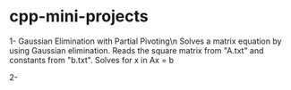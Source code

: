 # cpp-mini-projects
1- Gaussian Elimination with Partial Pivoting\n
Solves a matrix equation by using Gaussian elimination. Reads the square matrix from "A.txt" and constants from "b.txt".
Solves for x in Ax = b

2-
